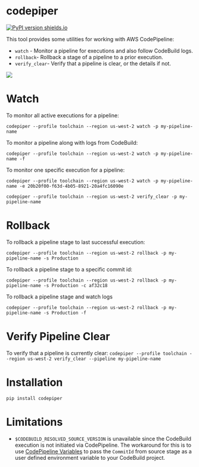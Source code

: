 # codepiper 
[![PyPI version shields.io](https://img.shields.io/pypi/v/codepiper)](https://pypi.python.org/pypi/codepiper/)

This tool provides some utilities for working with AWS CodePipeline:

* `watch` - Monitor a pipeline for executions and also follow CodeBuild logs.
* `rollback`- Rollback a stage of a pipeline to a prior execution.
* `verify_clear`- Verify that a pipeline is clear, or the details if not.

![](codepiper.gif)

# Watch

To monitor all active executions for a pipeline:

`codepiper --profile toolchain --region us-west-2 watch -p my-pipeline-name` 

To monitor a pipeline along with logs from CodeBuild:

`codepiper --profile toolchain --region us-west-2 watch -p my-pipeline-name -f` 

To monitor one specific execution for a pipeline:

`codepiper --profile toolchain --region us-west-2 watch -p my-pipeline-name -e 20b20f00-f63d-4b05-8921-20a4fc16090e`

`codepiper --profile toolchain --region us-west-2 verify_clear -p my-pipeline-name` 

# Rollback

To rollback a pipeline stage to last successful execution:

`codepiper --profile toolchain --region us-west-2 rollback -p my-pipeline-name -s Production` 

To rollback a pipeline stage to a specific commit id:

`codepiper --profile toolchain --region us-west-2 rollback -p my-pipeline-name -s Production -c af32c18` 

To rollback a pipeline stage and watch logs

`codepiper --profile toolchain --region us-west-2 rollback -p my-pipeline-name -s Production -f`

# Verify Pipeline Clear

To verify that a pipeline is currently clear:
`codepiper --profile toolchain --region us-west-2 verify_clear --pipeline my-pipeline-name`

# Installation

`pip install codepiper`

# Limitations

* `$CODEBUILD_RESOLVED_SOURCE_VERSION` is unavailable since the CodeBuild execution is not initiated via CodePipeline. The workaround for this is to use [CodePipeline Variables](https://docs.aws.amazon.com/codepipeline/latest/userguide/reference-variables.html) to pass the `CommitId` from source stage as a user defined environment variable to your CodeBuild project.
